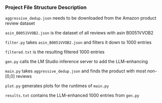 ### Project File Structure Description

`aggressive_dedup.json` needs to be downloaded from the Amazon product review dataset

`asin_B0051VVOB2.json` is the dataset of all reviews with asin B0051VVOB2

`filter.py` takes `asin_B0051VVOB2.json` and filters it down to 1000 entries

`filtered.txt` is the resulting filtered 1000 entries

`gen.py` calls the LM Studio inference server to add the LLM-enhancing

`main.py` takes `aggressive_dedup.json` and finds the product with most non-[0,0] reviews

`plot.py` generates plots for the runtimes of `main.py`

`results.txt` contains the LLM-enhanced 1000 entries from `gen.py`